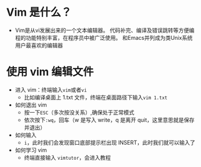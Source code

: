 # Vim 是什么？
- Vim是从vi发展出来的一个文本编辑器。 代码补完、编译及错误跳转等方便编程的功能特别丰富，在程序员中被广泛使用。 和Emacs并列成为类Unix系统用户最喜欢的编辑器

# 使用 vim 编辑文件
- 进入 vim：终端输入`vim`或者`vi`
  - 比如编译桌面上 1.txt 文件，终端在桌面路径下输入`vim 1.txt` 
- 如何退出 vim
  - 按一下`ESC`（多次按没关系）,确保处于正常模式
  - 依次按下`:wq`，回车（w 是写入 write，q 是离开 quit，这里意思就是保存并退出）
- 如何输入
  - `i`，此时我们会发现窗口底部提示栏出现 INSERT，此时我们就可以输入了
- 如何学习 vim
  - 终端直接输入 `vimtutor`，会进入教程

